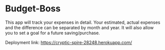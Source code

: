 # Budget-Boss
This app will track your expenses in detail. Your estimated, actual expenses and the difference can be separated by month and year. It will also allow you to set a goal for a future saving/purchase. 

Deployment link: https://cryptic-spire-28248.herokuapp.com/
